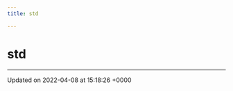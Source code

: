 ```yaml
---
title: std

---
```


# std








-------------------------------

Updated on 2022-04-08 at 15:18:26 +0000
